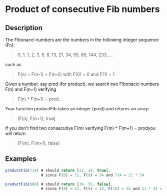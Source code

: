# Product of consecutive Fib numbers

## Description

The Fibonacci numbers are the numbers in the following integer sequence (Fn):

> 0, 1, 1, 2, 3, 5, 8, 13, 21, 34, 55, 89, 144, 233, ...

such as

> F(n) = F(n-1) + F(n-2) with F(0) = 0 and F(1) = 1.

Given a number, say prod (for product), we search two Fibonacci numbers F(n) and F(n+1) verifying

> F(n) \* F(n+1) = prod.

Your function productFib takes an integer (prod) and returns an array:

> [F(n), F(n+1), true]

If you don't find two consecutive F(m) verifying F(m) \* F(m+1) = prodyou will return

> [F(m), F(m+1), false]

## Examples

```js
productFib(714) # should return [21, 34, true],
                # since F(8) = 21, F(9) = 34 and 714 = 21 * 34

productFib(800) # should return [34, 55, false],
                # since F(8) = 21, F(9) = 34, F(10) = 55 and 21 * 34 < 800 < 34 * 55
```
